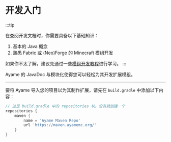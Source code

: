# 开发入门
:::tip

在查阅开发文档时，你需要具备以下基础知识：

1. 基本的 Java 概念
2. 熟悉 Fabric 或 (Neo)Forge 的 Minecraft 模组开发

如果你不太了解，建议先通过一些[模组开发教程](https://wiki.mcjty.eu/modding/index.php?title=YouTube-Tutorials)进行学习。
:::

Ayame 的 JavaDoc 与模块化使得您可以轻松为其开发扩展模组。

---

要将 Ayame 导入您的项目以为其制作扩展，请先在 `build.gradle` 中添加以下内容：
```Groovy
// 这是 build.gradle 中的 repositories 块。没有就创建一个
repositories {
    maven {
        name = 'Ayame Maven Repo'
        url 'https://maven.ayamemc.org/'
    }
}
```
